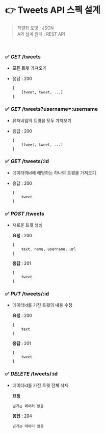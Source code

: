# 👉 Tweets API 스펙 설계

> 직렬화 포맷 : JSON <br>
> API 설계 원칙 : REST API

<br>

### ✅ _GET_ /tweets

- 모든 트윗 가져오기
- 응답 : 200

  ```
  {
      [tweet, tweet, ...]
  }
  ```

### ✅ _GET_ /tweets?username=:username

- 유저네임의 트윗을 모두 가져오기
- 응답 : 200

  ```
  {
      [tweet, tweet, ...]
  }
  ```

### ✅ _GET_ /tweets/:id

- 데이터의id에 해당하는 하나의 트윗을 가져오기
- 응답 : 200

  ```
  {
      tweet
  }
  ```

### ✅ _POST_ /tweets

- 새로운 트윗 생성

  **요청** : 200

  ```
  {
      text, name, username, url
  }
  ```

  **응답** : 201

  ```
  {
      tweet
  }
  ```

### ✅ _PUT_ /tweets/:id

- 데이터id를 가진 트윗의 내용 수정

  **요청** : 200

  ```
  {
      text
  }
  ```

  **응답** : 201

  ```
  {
      tweet
  }
  ```

### ✅ _DELETE_ /tweets/:id

- 데이터id를 가진 트윗 전체 삭제

  **요청**

  ```
  넘기는 데이터 없음
  ```

  **응답** : 204

  ```
  넘기는 데이터 없음
  ```
